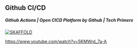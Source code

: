 

## Github CI/CD



##### Github Actions | Open CICD Platform by Github | Tech Primers


[![SKAFFOLD](https://img.youtube.com/vi/5KMWrd_7a-A/0.jpg)](https://www.youtube.com/watch?v=5KMWrd_7a-A)


https://www.youtube.com/watch?v=5KMWrd_7a-A